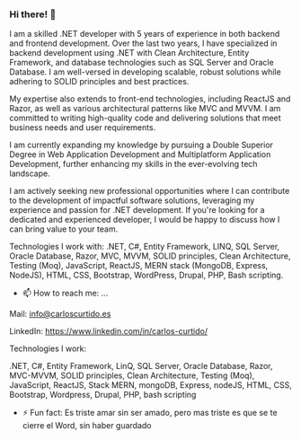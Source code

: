 ### Hi there! 👋

I am a skilled .NET developer with 5 years of experience in both backend and frontend development. Over the last two years, I have specialized in backend development using .NET with Clean Architecture, Entity Framework, and database technologies such as SQL Server and Oracle Database. I am well-versed in developing scalable, robust solutions while adhering to SOLID principles and best practices.

My expertise also extends to front-end technologies, including ReactJS and Razor, as well as various architectural patterns like MVC and MVVM. I am committed to writing high-quality code and delivering solutions that meet business needs and user requirements.

I am currently expanding my knowledge by pursuing a Double Superior Degree in Web Application Development and Multiplatform Application Development, further enhancing my skills in the ever-evolving tech landscape.

I am actively seeking new professional opportunities where I can contribute to the development of impactful software solutions, leveraging my experience and passion for .NET development. If you're looking for a dedicated and experienced developer, I would be happy to discuss how I can bring value to your team.

Technologies I work with: .NET, C#, Entity Framework, LINQ, SQL Server, Oracle Database, Razor, MVC, MVVM, SOLID principles, Clean Architecture, Testing (Moq), JavaScript, ReactJS, MERN stack (MongoDB, Express, NodeJS), HTML, CSS, Bootstrap, WordPress, Drupal, PHP, Bash scripting.
- 📫 How to reach me: ...

Mail: info@carloscurtido.es

LinkedIn: https://www.linkedin.com/in/carlos-curtido/

Technologies I work:

.NET, C#, Entity Framework, LinQ, SQL Server, Oracle Database, Razor, MVC-MVVM, SOLID principles, Clean Architecture, Testing (Moq),
JavaScript, ReactJS, Stack MERN, mongoDB, Express, nodeJS, HTML, CSS, Bootstrap, Wordpress, Drupal, PHP, bash scripting

- ⚡ Fun fact:
Es triste amar sin ser amado, pero mas triste es que se te cierre el Word, sin haber guardado 
<!--
**GitSkynet/GitSkynet** is a ✨ _special_ ✨ repository because its `README.md` (this file) appears on your GitHub profile.

Here are some ideas to get you started:

- 🔭 I’m currently working on ...
- 🌱 I’m currently learning ...
- 👯 I’m looking to collaborate on ...
- 🤔 I’m looking for help with ...
- 💬 Ask me about ...
- 📫 How to reach me: ...
- 😄 Pronouns: ...
- ⚡ Fun fact: ...
-->
